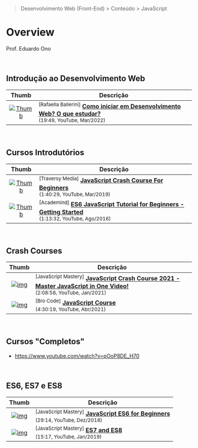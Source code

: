 > Desenvolvimento Web (Front-End) > Conteúdo > JavaScript

# Overview

Prof. Eduardo Ono

<br>

## Introdução ao Desenvolvimento Web

| Thumb | Descrição |
| :-: | --- |
| [![Thumb](https://img.youtube.com/vi/01bCZPpSQxY/default.jpg)](https://www.youtube.com/watch?v=01bCZPpSQxY "Como iniciar em Desenvolvimento Web? O que estudar?") | <sup>[Rafaella Ballerini]</sup> [__Como iniciar em Desenvolvimento Web? O que estudar?__](https://www.youtube.com/watch?v=01bCZPpSQxY)<br><sub>(19:49, YouTube, Mar/2022)</sub>

<br>

## Cursos Introdutórios

| Thumb | Descrição |
| :-: | --- |
| [![Thumb](https://img.youtube.com/vi/hdI2bqOjy3c/default.jpg)](https://www.youtube.com/watch?v=hdI2bqOjy3c "JavaScript Crash Course For Beginners") | <sup>[Traversy Media]</sup> [__JavaScript Crash Course For Beginners__](https://www.youtube.com/watch?v=hdI2bqOjy3c) <br> <sub>(1:40:29, YouTube, Mar/2019)</sub>
| [![Thumb](https://img.youtube.com/vi/IEf1KAcK6A8/default.jpg)](https://www.youtube.com/watch?v=IEf1KAcK6A8 "ES6 JavaScript Tutorial for Beginners - Getting Started") | <sup>[Academind]</sup> [__ES6 JavaScript Tutorial for Beginners - Getting Started__](https://www.youtube.com/watch?v=IEf1KAcK6A8) <br> <sub>(1:13:32, YouTube, Ago/2016)</sub>

<br>

## Crash Courses

| Thumb | Descrição |
| :-: | --- |
| [![img](https://img.youtube.com/vi/g7T23Xzys-A/default.jpg)](https://www.youtube.com/watch?v=g7T23Xzys-A) | <sup>[JavaScript Mastery]</sup> [__JavaScript Crash Course 2021 - Master JavaScript in One Video!__](https://www.youtube.com/watch?v=g7T23Xzys-A) <br> <sub>(2:08:58, YouTube, Jan/2021)</sub>
| [![img](https://img.youtube.com/vi/t9dEgHpCNJE/default.jpg)](https://www.youtube.com/watch?v=t9dEgHpCNJE "JavaScript Course") | <sup>[Bro Code]</sup> [__JavaScript Course__](https://www.youtube.com/watch?v=t9dEgHpCNJE) <br> <sub>(4:30:19, YouTube, Abr/2021)</sub>

<br>

## Cursos "Completos"

* https://www.youtube.com/watch?v=pOoP8DE_H70

<br>

## ES6, ES7 e ES8
| Thumb | Descrição |
| :-: | --- |
| [![img](https://img.youtube.com/vi/fB9-TYxTEbI/default.jpg)](https://www.youtube.com/watch?v=fB9-TYxTEbI) | <sup>[JavaScript Mastery]</sup> [__JavaScript ES6 for Beginners__](https://www.youtube.com/watch?v=fB9-TYxTEbI) <br> <sub>(29:14, YouTube, Dez/2018)</sub>
| [![img](https://img.youtube.com/vi/fvKbObLwEys/default.jpg)](https://www.youtube.com/watch?v=fvKbObLwEys) | <sup>[JavaScript Mastery]</sup> [__ES7 and ES8__](https://www.youtube.com/watch?v=fvKbObLwEys) <br> <sub>(15:17, YouTube, Jan/2019)</sub>

<br>
